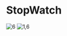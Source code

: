 # StopWatch
 
![6](https://user-images.githubusercontent.com/123800500/227704508-a60a0b56-d726-40e4-8dff-76a97a6951a8.jpg)
![1,6](https://user-images.githubusercontent.com/123800500/227704513-86d8c256-fb9a-40b6-9190-13c4a0d21eaa.jpg)
